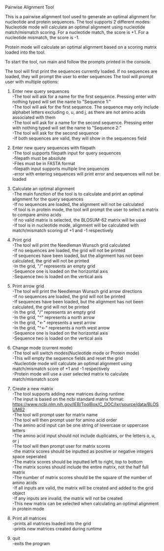 Pairwise Alignment Tool

This is a pairwise alignment tool used to generate an optimal alignment for nucleotide and protein sequences. 
The tool supports 2 different modes:
Nucleotide mode will calculate an optimal alignment using nucleotide match/mismatch scoring. 
For a nucleotide match, the score is +1. For a nucleotide mismatch, the score is -1.

Protein mode will calculate an optimal alignment based on a scoring matrix loaded into the tool.

To start the tool, run main and follow the prompts printed in the console.

The tool will first print the sequences currently loaded. If no sequences are loaded, they will prompt the user to enter sequences
The tool will prompt user with multiple options:

1. Enter new query sequences  
-The tool will ask for a name for the first sequence. Pressing enter with nothing typed will set the name to "Sequence 1:"  
-The tool will ask for the first sequence. The sequence may only include alphabet letters excluding o, u, and j, as there are not amino acids associated with them   
-The tool will ask for a name for the second sequence. Pressing enter with nothing typed will set the name to "Sequence 2:"  
-The tool will ask for the second sequence  
-If both sequences are valid, they will show in the sequences field  

2. Enter new query sequences with filepath  
-The tool supports filepath input for query sequences  
-filepath must be absolute  
-Files must be in FASTA format  
-filepath input supports multiple line sequences  
-error with entering sequences will print error and sequences will not be loaded  

3. Calculate an optimal alignment  
-The main function of the tool is to calculate and print an optimal alignment for the query sequences  
-If no sequences are loaded, the alignment will not be calculated  
-If tool is in protein mode, the tool will prompt the user to select a matrix to compare amino acids  
  -If no valid matrix is selected, the BLOSUM-62 matrix will be used  
-If tool is in nucleotide mode, alignment will be calculated with match/mismatch scoring of +1 and -1 respectively  


4. Print grid  
-The tool will print the Needleman Wunsch grid calculated   
-If no sequences are loaded, the grid will not be printed  
-If sequences have been loaded, but the alignment has not been calculated, the grid will not be printed  
-In the grid, "/" represents an empty grid  
-Sequence one is loaded on the horizontal axis  
-Sequence two is loaded on the vertical axis  

5. Print arrow grid  
-The tool will print the Needleman Wunsch grid arrow directions   
-If no sequences are loaded, the grid will not be printed  
-If sequences have been loaded, but the alignment has not been calculated, the grid will not be printed  
-In the grid, "/" represents an empty grid  
-In the grid, "^" represents a north arrow  
-In the grid, "<-" represents a west arrow  
-In the grid, "^<-" represents a north west arrow  
-Sequence one is loaded on the horizontal axis  
-Sequence two is loaded on the vertical axis  

6. Change mode (current mode)  
-The tool will switch modes(Nucleotide mode or Protein mode)  
-This will empty the sequence fields and reset the grid  
-Nucleotide mode will calculate an optimal alignment using match/mismatch score of +1 and -1 respectively  
-Protein mode will use a user selected matrix to calculate match/mismatch score  

7. Create a new matrix  
-The tool supports adding new matrices during runtime  
-The input is based on the ncbi standard matrix format: https://www.ncbi.nlm.nih.gov/IEB/ToolBox/C_DOC/lxr/source/data/BLOSUM62   
-The tool will prompt user for matrix name  
-The tool will then prompt user for amino acid order  
 -The amino acid input can be one string of lowercase or uppercase letters  
 -The amino acid input should not include duplicates, or the letters o, u, or j  
-The tool will then prompt user for matrix scores  
 -the matrix scores should be inputted as positive or negative integers space seperated  
 -The matrix scores should be inputted left to right, top to bottom  
 -The matrix scores should include the entire matrix, not the half full matrix  
 -The number of matrix scores should be the square of the number of amino acids  
-If all inputs are valid, the matrix will be created and added to the grid object  
-If any inputs are invalid, the matrix will not be created  
-This new matrix can be selected when calculating an optimal alignment in protein mode  

8. Print all matrices  
-prints all matrices loaded into the grid  
-prints new matrices created during runtime  

9. quit  
-exits the program  





